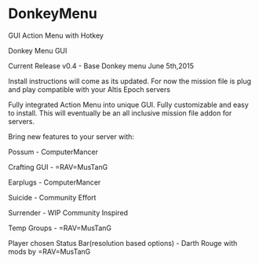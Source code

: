 # DonkeyMenu
GUI Action Menu with Hotkey

Donkey Menu GUI

Current Release v0.4 - Base Donkey menu June 5th,2015

Install instructions will come as its updated.
For now the mission file is plug and play compatible with your Altis Epoch servers

Fully integrated Action Menu into unique GUI.
Fully customizable and easy to install.
This will eventually be an all inclusive mission file addon for servers.

Bring new features to your server with:

Possum - ComputerMancer

Crafting GUI - =RAV=MusTanG

Earplugs - ComputerMancer 

Suicide - Community Effort

Surrender - WIP Community Inspired

Temp Groups - =RAV=MusTanG

Player chosen Status Bar(resolution based options) - Darth Rouge with mods by =RAV=MusTanG

